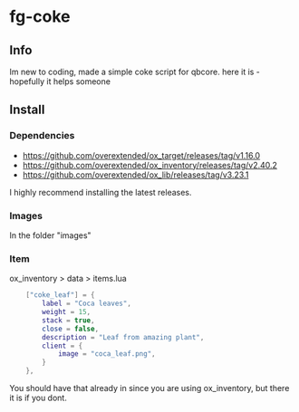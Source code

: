 # fg-coke
## Info
Im new to coding, made a simple coke script for qbcore. here it is - hopefully it helps someone

## Install
### Dependencies
- https://github.com/overextended/ox_target/releases/tag/v1.16.0
- https://github.com/overextended/ox_inventory/releases/tag/v2.40.2
- https://github.com/overextended/ox_lib/releases/tag/v3.23.1

I highly recommend installing the latest releases.

### Images
In the folder "images"

### Item 
ox_inventory > data > items.lua
```lua
	["coke_leaf"] = {
		label = "Coca leaves",
		weight = 15,
		stack = true,
		close = false,
		description = "Leaf from amazing plant",
		client = {
			image = "coca_leaf.png",
		}
	},
```
You should have that already in since you are using ox_inventory, but there it is if you dont.